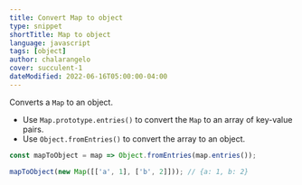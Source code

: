 ```yaml
---
title: Convert Map to object
type: snippet
shortTitle: Map to object
language: javascript
tags: [object]
author: chalarangelo
cover: succulent-1
dateModified: 2022-06-16T05:00:00-04:00
---
```


Converts a `Map` to an object.

- Use `Map.prototype.entries()` to convert the `Map` to an array of key-value pairs.
- Use `Object.fromEntries()` to convert the array to an object.

```js
const mapToObject = map => Object.fromEntries(map.entries());
```

```js
mapToObject(new Map([['a', 1], ['b', 2]])); // {a: 1, b: 2}
```